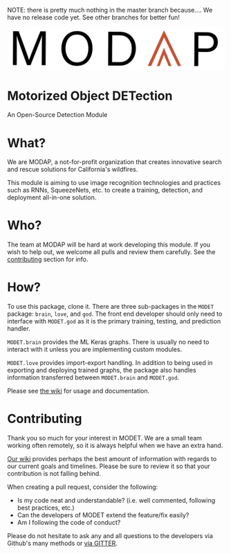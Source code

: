 NOTE: there is pretty much nothing in the master branch because.... We have no release code yet. See other branches for better fun!

![Image](https://raw.githubusercontent.com/MODAP/MODET/master/LOGO.png?raw=true)
# Motorized Object DETection
An Open-Source Detection Module

# What?
We are MODAP, a not-for-profit organization that creates innovative search and rescue solutions for California's wildfires.

This module is aiming to use image recognition technologies and practices such as RNNs, SqueezeNets, etc. to create a training, detection, and deployment all-in-one solution.

# Who?
The team at MODAP will be hard at work developing this module. If you wish to help out, we welcome all pulls and review them carefully. See the [contributing](#contributing) section for info.

# How?
To use this package, clone it. There are three sub-packages in the `MODET` package: `brain`, `love`, and `god`. The front end developer should only need to interface with `MODET.god` as it is the primary training, testing, and prediction handler. 

`MODET.brain` provides the ML Keras graphs. There is usually no need to interact with it unless you are implementing custom modules.

`MODET.love` provides import-export handling. In addition to being used in exporting and deploying trained graphs, the package also handles information transferred between `MODET.brain` and `MODET.god`.

Please see [the wiki](https://github.com/MODAP/MODET/wiki) for usage and documentation. 


# Contributing
Thank you so much for your interest in MODET. We are a small team working often remotely, so it is always helpful when we have an extra hand.

[Our wiki](https://github.com/MODAP/MODET/wiki) provides perhaps the best amount of information with regards to our current goals and timelines. Please be sure to review it so that your contribution is not falling behind.

When creating a pull request, consider the following:
* Is my code neat and understandable? (i.e. well commented, following best practices, etc.)
* Can the developers of MODET extend the feature/fix easily?
* Am I following the code of conduct?

Please do not hesitate to ask any and all questions to the developers via Github's many methods or [via GITTER](https://gitter.im/MODAP/community).

